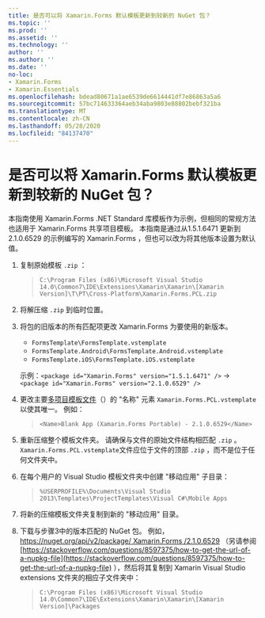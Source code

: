 ```yaml
---
title: 是否可以将 Xamarin.Forms 默认模板更新到较新的 NuGet 包？
ms.topic: ''
ms.prod: ''
ms.assetid: ''
ms.technology: ''
author: ''
ms.author: ''
ms.date: ''
no-loc:
- Xamarin.Forms
- Xamarin.Essentials
ms.openlocfilehash: bdead80671a1ae6539de6614441df7e86863a5a6
ms.sourcegitcommit: 57bc714633364aeb34aba9803e88802bebf321ba
ms.translationtype: MT
ms.contentlocale: zh-CN
ms.lasthandoff: 05/28/2020
ms.locfileid: "84137470"
---
```

# <a name="can-i-update-the-xamarinforms-default-template-to-a-newer-nuget-package"></a>是否可以将 Xamarin.Forms 默认模板更新到较新的 NuGet 包？

本指南使用 Xamarin.Forms .NET Standard 库模板作为示例，但相同的常规方法也适用于 Xamarin.Forms 共享项目模板。 本指南是通过从1.5.1.6471 更新到2.1.0.6529 的示例编写的 Xamarin.Forms ，但也可以改为将其他版本设置为默认值。

1. 复制原始模板 `.zip` ：

    > `C:\Program Files (x86)\Microsoft Visual Studio 14.0\Common7\IDE\Extensions\Xamarin\Xamarin\[Xamarin Version]\T\PT\Cross-Platform\Xamarin.Forms.PCL.zip`

2. 将解压缩 `.zip` 到临时位置。

3. 将包的旧版本的所有匹配项更改 Xamarin.Forms 为要使用的新版本。
    * `FormsTemplate\FormsTemplate.vstemplate`
    * `FormsTemplate.Android\FormsTemplate.Android.vstemplate`
    * `FormsTemplate.iOS\FormsTemplate.iOS.vstemplate`

    示例：`<package id="Xamarin.Forms" version="1.5.1.6471" />` -> `<package id="Xamarin.Forms" version="2.1.0.6529" />`

4. 更改主要[多项目模板文件](https://msdn.microsoft.com/library/ms185308.aspx)（）的 "名称" 元素 `Xamarin.Forms.PCL.vstemplate` 以使其唯一。 例如：

    > `<Name>Blank App (Xamarin.Forms Portable) - 2.1.0.6529</Name>`

5. 重新压缩整个模板文件夹。 请确保与文件的原始文件结构相匹配 `.zip` 。 `Xamarin.Forms.PCL.vstemplate`文件应位于文件的顶部 `.zip` ，而不是位于任何文件夹中。

6. 在每个用户的 Visual Studio 模板文件夹中创建 "移动应用" 子目录：
    > `%USERPROFILE%\Documents\Visual Studio 2013\Templates\ProjectTemplates\Visual C#\Mobile Apps`

7. 将新的压缩模板文件夹复制到新的 "移动应用" 目录。

8. 下载与步骤3中的版本匹配的 NuGet 包。 例如， [ https://nuget.org/api/v2/package/ Xamarin.Forms /2.1.0.6529](https://nuget.org/api/v2/package/Xamarin.Forms/2.1.0.6529) （另请参阅 [https://stackoverflow.com/questions/8597375/how-to-get-the-url-of-a-nupkg-file](https://stackoverflow.com/questions/8597375/how-to-get-the-url-of-a-nupkg-file) ），然后将其复制到 Xamarin Visual Studio extensions 文件夹的相应子文件夹中：
    > `C:\Program Files (x86)\Microsoft Visual Studio 14.0\Common7\IDE\Extensions\Xamarin\Xamarin\[Xamarin Version]\Packages`
